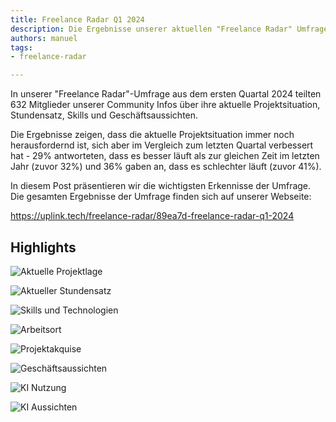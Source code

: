 ```yaml
---
title: Freelance Radar Q1 2024
description: Die Ergebnisse unserer aktuellen "Freelance Radar" Umfrage unter den Mitgliedern unserer Community.
authors: manuel
tags:
- freelance-radar

---
```


In unserer "Freelance Radar"-Umfrage aus dem ersten Quartal 2024 teilten 632 Mitglieder unserer Community Infos über ihre aktuelle Projektsituation, Stundensatz, Skills und Geschäftsaussichten.

Die Ergebnisse zeigen, dass die aktuelle Projektsituation immer noch herausfordernd ist, sich aber im Vergleich zum letzten Quartal verbessert hat - 29% antworteten, dass es besser läuft als zur gleichen Zeit im letzten Jahr (zuvor 32%) und 36% gaben an, dass es schlechter läuft (zuvor 41%).

<!--truncate-->

In diesem Post präsentieren wir die wichtigsten Erkennisse der Umfrage.<br />
Die gesamten Ergebnisse der Umfrage finden sich auf unserer Webseite:

<Embed>https://uplink.tech/freelance-radar/89ea7d-freelance-radar-q1-2024</Embed>

## Highlights

![Aktuelle Projektlage](https://uplink.tech/freelance-radar/89ea7d-freelance-radar-q1-2024/results/fb7a61-current-project-situation.png)

![Aktueller Stundensatz](https://uplink.tech/freelance-radar/89ea7d-freelance-radar-q1-2024/results/7cd79f-current-hourly-rate.png)

![Skills und Technologien](https://uplink.tech/freelance-radar/89ea7d-freelance-radar-q1-2024/results/25d452-skills-and-technologies.png)

![Arbeitsort](https://uplink.tech/freelance-radar/89ea7d-freelance-radar-q1-2024/results/7dfee5-work-location.png)

![Projektakquise](https://uplink.tech/freelance-radar/89ea7d-freelance-radar-q1-2024/results/bd20d8-project-acquisition.png)

![Geschäftsaussichten](https://uplink.tech/freelance-radar/89ea7d-freelance-radar-q1-2024/results/22337f-business-outlook.png)

![KI Nutzung](https://uplink.tech/freelance-radar/89ea7d-freelance-radar-q1-2024/results/b0d772-ai-usage.png)

![KI Aussichten](https://uplink.tech/freelance-radar/89ea7d-freelance-radar-q1-2024/results/2db7b0-ai-outlook.png)

